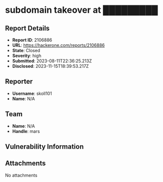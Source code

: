 # subdomain takeover at █████████

## Report Details
- **Report ID**: 2106886
- **URL**: https://hackerone.com/reports/2106886
- **State**: Closed
- **Severity**: high
- **Submitted**: 2023-08-11T22:36:25.213Z
- **Disclosed**: 2023-11-15T18:39:53.217Z

## Reporter
- **Username**: skoll101
- **Name**: N/A

## Team
- **Name**: N/A
- **Handle**: mars

## Vulnerability Information


## Attachments
No attachments
